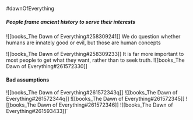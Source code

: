 #dawnOfEverything
##### People frame ancient history to serve their interests

![[books_The Dawn of Everything#258309241]]
 We do question whether humans are innately good or evil, but those are human concepts
 
 ![[books_The Dawn of Everything#258309233]]
It is far more important to most people to get what they want, rather than to seek truth.
![[books_The Dawn of Everything#261572330]]

#### Bad assumptions
![[books_The Dawn of Everything#261572343q]]
![[books_The Dawn of Everything#261572344q]]
![[books_The Dawn of Everything#261572345]]
![[books_The Dawn of Everything#261572346]]
![[books_The Dawn of Everything#261593433]]`